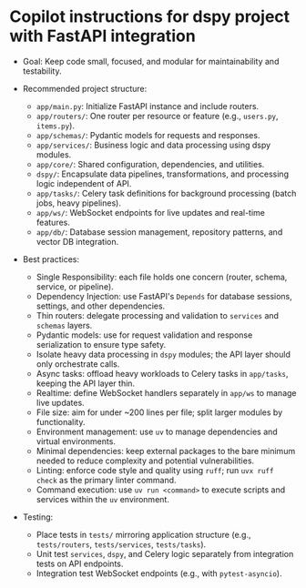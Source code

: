 # Copilot instructions for dspy project with FastAPI integration

- Goal: Keep code small, focused, and modular for maintainability and testability.

- Recommended project structure:
  - `app/main.py`: Initialize FastAPI instance and include routers.
  - `app/routers/`: One router per resource or feature (e.g., `users.py`, `items.py`).
  - `app/schemas/`: Pydantic models for requests and responses.
  - `app/services/`: Business logic and data processing using dspy modules.
  - `app/core/`: Shared configuration, dependencies, and utilities.
  - `dspy/`: Encapsulate data pipelines, transformations, and processing logic independent of API.
  - `app/tasks/`: Celery task definitions for background processing (batch jobs, heavy pipelines).
  - `app/ws/`: WebSocket endpoints for live updates and real-time features.
  - `app/db/`: Database session management, repository patterns, and vector DB integration.

- Best practices:
  - Single Responsibility: each file holds one concern (router, schema, service, or pipeline).
  - Dependency Injection: use FastAPI's `Depends` for database sessions, settings, and other dependencies.
  - Thin routers: delegate processing and validation to `services` and `schemas` layers.
  - Pydantic models: use for request validation and response serialization to ensure type safety.
  - Isolate heavy data processing in `dspy` modules; the API layer should only orchestrate calls.
  - Async tasks: offload heavy workloads to Celery tasks in `app/tasks`, keeping the API layer thin.
  - Realtime: define WebSocket handlers separately in `app/ws` to manage live updates.
  - File size: aim for under ~200 lines per file; split larger modules by functionality.
  - Environment management: use `uv` to manage dependencies and virtual environments.
  - Minimal dependencies: keep external packages to the bare minimum needed to reduce complexity and potential vulnerabilities.
  - Linting: enforce code style and quality using `ruff`; run `uvx ruff check` as the primary linter command.
  - Command execution: use `uv run <command>` to execute scripts and services within the `uv` environment.

- Testing:
  - Place tests in `tests/` mirroring application structure (e.g., `tests/routers`, `tests/services`, `tests/tasks`).
  - Unit test `services`, `dspy`, and Celery logic separately from integration tests on API endpoints.
  - Integration test WebSocket endpoints (e.g., with `pytest-asyncio`).
